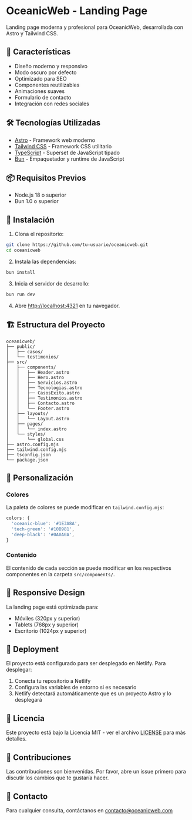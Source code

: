 # OceanicWeb - Landing Page

Landing page moderna y profesional para OceanicWeb, desarrollada con Astro y Tailwind CSS.

## 🚀 Características

- Diseño moderno y responsivo
- Modo oscuro por defecto
- Optimizado para SEO
- Componentes reutilizables
- Animaciones suaves
- Formulario de contacto
- Integración con redes sociales

## 🛠️ Tecnologías Utilizadas

- [Astro](https://astro.build) - Framework web moderno
- [Tailwind CSS](https://tailwindcss.com) - Framework CSS utilitario
- [TypeScript](https://www.typescriptlang.org) - Superset de JavaScript tipado
- [Bun](https://bun.sh) - Empaquetador y runtime de JavaScript

## 📦 Requisitos Previos

- Node.js 18 o superior
- Bun 1.0 o superior

## 🚀 Instalación

1. Clona el repositorio:
```bash
git clone https://github.com/tu-usuario/oceanicweb.git
cd oceanicweb
```

2. Instala las dependencias:
```bash
bun install
```

3. Inicia el servidor de desarrollo:
```bash
bun run dev
```

4. Abre [http://localhost:4321](http://localhost:4321) en tu navegador.

## 🏗️ Estructura del Proyecto

```
oceanicweb/
├── public/
│   ├── casos/
│   └── testimonios/
├── src/
│   ├── components/
│   │   ├── Header.astro
│   │   ├── Hero.astro
│   │   ├── Servicios.astro
│   │   ├── Tecnologias.astro
│   │   ├── CasosExito.astro
│   │   ├── Testimonios.astro
│   │   ├── Contacto.astro
│   │   └── Footer.astro
│   ├── layouts/
│   │   └── Layout.astro
│   ├── pages/
│   │   └── index.astro
│   └── styles/
│       └── global.css
├── astro.config.mjs
├── tailwind.config.mjs
├── tsconfig.json
└── package.json
```

## 🎨 Personalización

### Colores
La paleta de colores se puede modificar en `tailwind.config.mjs`:

```js
colors: {
  'oceanic-blue': '#1E3A8A',
  'tech-green': '#10B981',
  'deep-black': '#0A0A0A',
}
```

### Contenido
El contenido de cada sección se puede modificar en los respectivos componentes en la carpeta `src/components/`.

## 📱 Responsive Design

La landing page está optimizada para:
- Móviles (320px y superior)
- Tablets (768px y superior)
- Escritorio (1024px y superior)

## 🚀 Deployment

El proyecto está configurado para ser desplegado en Netlify. Para desplegar:

1. Conecta tu repositorio a Netlify
2. Configura las variables de entorno si es necesario
3. Netlify detectará automáticamente que es un proyecto Astro y lo desplegará

## 📝 Licencia

Este proyecto está bajo la Licencia MIT - ver el archivo [LICENSE](LICENSE) para más detalles.

## 🤝 Contribuciones

Las contribuciones son bienvenidas. Por favor, abre un issue primero para discutir los cambios que te gustaría hacer.

## 📧 Contacto

Para cualquier consulta, contáctanos en contacto@oceanicweb.com
